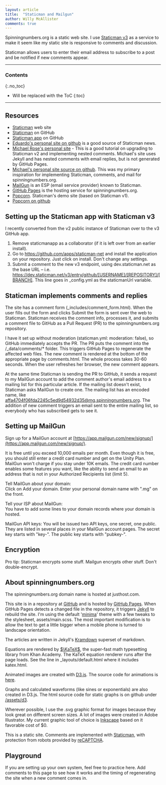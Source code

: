 ```yaml
---
layout: article
title:  "Staticman and Mailgun"
author: Willy McAllister
comments: true
---
```


Spinningnumbers.org is a static web site. I use [Staticman v3](https://staticman.net) as a service to make it seem like my static site is responsive to comments and discussion.

Staticman allows users to enter their email address to subscribe to a post and be notified if new comments appear. 

----

### Contents
{:.no_toc}

* Will be replaced with the ToC
{:toc}

----

## Resources 

* [Staticman](https://staticman.net/) web site    
* [Staticman](https://github.com/eduardoboucas/staticman) on GitHub   
* [Staticman app](https://github.com/apps/staticman-net) on GitHub
* [Eduardo's personal site on github](https://github.com/eduardoboucas/eduardoboucas.github.io) is a good source of Staticman news.  
* [Michael Rose's personal site](https://mademistakes.com/articles/improving-jekyll-static-comments/) - This is a good tutorial on upgrading to Staticman v2 and implementing nested comments. Michael's site uses Jekyll and has nested comments with email replies, but is not generated by GitHub Pages. 
* [Michael's personal site source on github](https://github.com/mmistakes/made-mistakes-jekyll). This was my primary inspiration for implementing Staticman, comments, and mail for spinningnumbers.org.
* [MailGun](https://www.mailgun.com/) is an ESP (email service provider) known to Staticman.
* [GitHub Pages](https://pages.github.com/) is the hosting service for spinningnumbers.org.
* [Popcorn](https://popcorn.staticman.net/). Staticman's demo site (based on Staticman v1).    
* [Popcorn on github](https://github.com/eduardoboucas/popcorn)  

## Setting up the Staticman app with Staticman v3

I recently converted from the v2 public instance of Staticman over to the v3 GitHub app.  
1. Remove staticmanapp as a collaborator (if it is left over from an earlier install).  
1. Go to https://github.com/apps/staticman-net and install the application on your repository. Just click on install. Don't change any settings. 
1. Submit a comment to the new v3 endpoint, using dev.staticman.net as the base URL – i.e. https://dev.staticman.net/v3/entry/github/[USERNAME]/[REPOSITORY]/[BRANCH]. This line goes in _config.yml as the staticmanUrl variable.

## Staticman implements comments and replies

The site has a comment form (\_includes/comment\_form.html). When the user fills out the form and clicks Submit the form is sent over the web to Staticman. Staticman receives the comment info, processes it, and submits a comment file to GitHub as a Pull Request (PR) to the spinningnumbers.org repository. 

I have it set up without moderation (staticman.yml: moderation: false), so GitHub immediately accepts the PR. The PR puts the comment into the /\_data/comments/* folder. This triggers GitHub Pages to regenerate the affected web files. The new comment is rendered at the bottom of the appropriate page by comments.html. The whole process takes 30-60 seconds. When the user refreshes her browser, the new comment appears. 

At the same time Staticman is sending the PR to GitHub, it sends a request to my MailGun account to add the comment author's email address to a mailing list for this particular article. If the mailing list doesn't exist, Staticman asks MailGun to create one. The mailing list has an encoded name, like affa4704f06fda2245c5ed9d54932d35@mg.spinningnumbers.org. The addition of new comment triggers an email sent to the entire mailing list, so everybody who has subscribed gets to see it.

## Setting up MailGun

Sign up for a MailGun account at [https://app.mailgun.com/new/signup/](https://app.mailgun.com/new/signup/). 

It is free until you exceed 10,000 emails per month. Even though it is free, you should still enter a credit card number and get on the Unity Plan. MailGun won't charge if you stay under 10K emails. The credit card number enables some features you want, like the ability to send an email to an address that is not in your Authorized Recipients list (limit 5). 

Tell MailGun about your domain:   
Click on Add your domain. Enter your personal domain name with ".mg" on the front. 

Tell your ISP about MailGun:  
You have to add some lines to your domain records where your domain is hosted. 

MailGun API keys:
You will be issued two API keys, one secret, one public. They are listed in several places in your MailGun account pages. The secret key starts with "key-". The public key starts with "pubkey-". 

## Encryption

Pro tip: Staticman encrypts some stuff. Mailgun encrypts other stuff. Don't double-encrypt.  

## About spinningnumbers.org

The spinningnumbers.org domain name is hosted at justhost.com.

This site is in a repository at [GitHub](https://github.com/willymcallister/spinningnumbers) and is hosted by [GitHub Pages](https://pages.github.com/). When GitHub Pages detects a changed file in the repository, it triggers [Jekyll](https://jekyllrb.com/) to rebuild the site. I'm using the default '[minima](https://github.com/jekyll/minima)' theme with a few tweaks to the stylesheet, assets/main.scss. The most important modification is to allow the text to get a little bigger when a mobile phone is turned to landscape orientation.

The articles are written in Jekyll's [Kramdown](https://kramdown.gettalong.org/documentation.html) superset of markdown. 

Equations are rendered by [$\KaTeX$](https://khan.github.io/KaTeX/), the super-fast math typesetting library from Khan Academy. The KaTeX equation renderer runs after the page loads. See the line in _layouts/default.html where it includes katex.html.

Animated images are created with [D3.js](https://d3js.org). The source code for animations is [here](https://github.com/willymcallister/spinningnumbers/tree/master/_articles/d3a).

Graphs and calculated waveforms (like sines or exponentials) are also created in D3.js. The html source code for static graphs is on github under [/assets/d3](https://github.com/willymcallister/willymcallister.github.io/tree/master/assets/d3). 

Wherever possible, I use the .svg graphic format for images because they look great on different screen sizes. A lot of images were created in Adobe Illustrator. My current graphic tool of choice is [Inkscape](https://inkscape.org/) based on it favorable cost of \$0.

This is a static site. Comments are implemented with [Staticman](https://staticman.net/), with protection from robots provided by [reCAPTCHA](https://www.google.com/recaptcha/intro/). 

## Playground

If you are setting up your own system, feel free to practice here. Add comments to this page to see how it works and the timing of regenerating the site when a new comment comes in.
